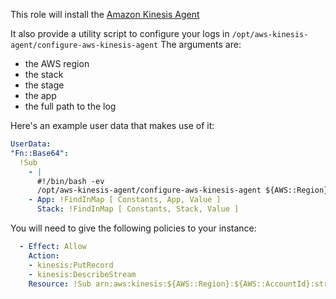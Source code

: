 This role will install the [Amazon Kinesis Agent](https://github.com/awslabs/amazon-kinesis-agent)

It also provide a utility script to configure your logs in `/opt/aws-kinesis-agent/configure-aws-kinesis-agent`
The arguments are:
 - the AWS region
 - the stack
 - the stage
 - the app
 - the full path to the log


Here's an example user data that makes use of it:

```yaml
UserData:
"Fn::Base64":
  !Sub
    - |
      #!/bin/bash -ev
      /opt/aws-kinesis-agent/configure-aws-kinesis-agent ${AWS::Region} ${Stack} ${Stage} ${App} /var/log/${App}/application.log
    - App: !FindInMap [ Constants, App, Value ]
      Stack: !FindInMap [ Constants, Stack, Value ]
```

You will need to give the following policies to your instance:

```yaml
  - Effect: Allow
    Action:
    - kinesis:PutRecord
    - kinesis:DescribeStream
    Resource: !Sub arn:aws:kinesis:${AWS::Region}:${AWS::AccountId}:stream/${Stack}-${App}-${Stage}
```

